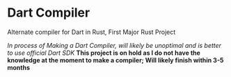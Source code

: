# Dart Compiler

Alternate compiler for Dart in Rust, First Major Rust Project

*In process of Making a Dart Compiler, will likely be unoptimal and is better to use official Dart SDK*
**This project is on hold as I do not have the knowledge at the moment to make a compiler; Will likely finish within 3-5 months**
